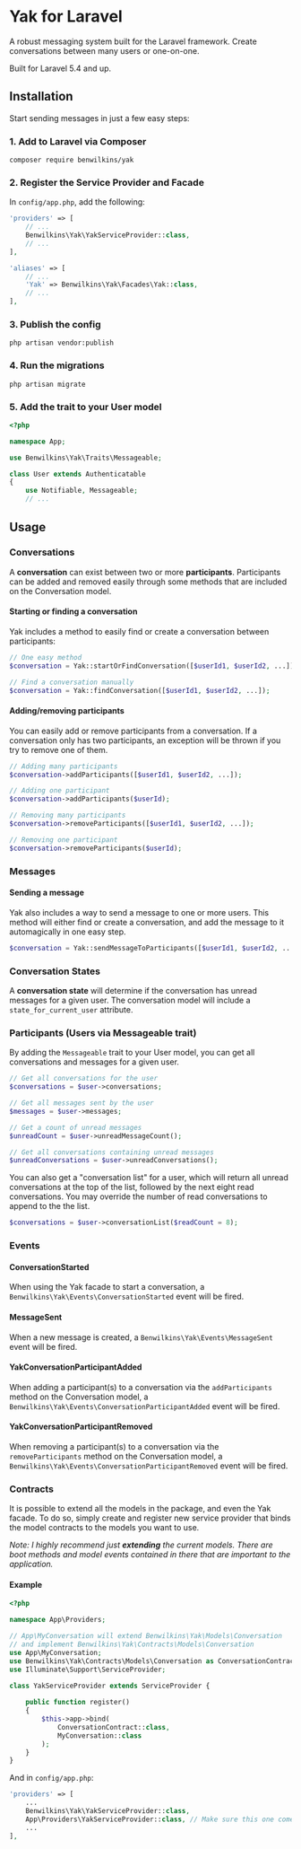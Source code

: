 # Yak for Laravel

A robust messaging system built for the Laravel framework. Create conversations between many users or one-on-one.

Built for Laravel 5.4 and up.

## Installation

Start sending messages in just a few easy steps:

### 1. Add to Laravel via Composer

`composer require benwilkins/yak `

### 2. Register the Service Provider and Facade

In `config/app.php`, add the following:

```php
'providers' => [
    // ...
    Benwilkins\Yak\YakServiceProvider::class,
    // ...
],

'aliases' => [
    // ...
    'Yak' => Benwilkins\Yak\Facades\Yak::class,
    // ...
],
```

### 3. Publish the config

`php artisan vendor:publish`

### 4. Run the migrations

`php artisan migrate`

### 5. Add the trait to your User model

```php
<?php

namespace App;

use Benwilkins\Yak\Traits\Messageable;

class User extends Authenticatable
{
    use Notifiable, Messageable;
    // ...
```

## Usage

### Conversations

A __conversation__ can exist between two or more __participants__. Participants can be added and removed easily through some methods that are included on the Conversation model.

#### Starting or finding a conversation
Yak includes a method to easily find or create a conversation between participants:

```php
// One easy method
$conversation = Yak::startOrFindConversation([$userId1, $userId2, ...]);

// Find a conversation manually
$conversation = Yak::findConversation([$userId1, $userId2, ...]);
```

#### Adding/removing participants
You can easily add or remove participants from a conversation. If a conversation only has two participants, an exception will be thrown if you try to remove one of them.

```php
// Adding many participants
$conversation->addParticipants([$userId1, $userId2, ...]);

// Adding one participant
$conversation->addParticipants($userId);

// Removing many participants
$conversation->removeParticipants([$userId1, $userId2, ...]);

// Removing one participant
$conversation->removeParticipants($userId);
```

### Messages
#### Sending a message
Yak also includes a way to send a message to one or more users. This method will either find or create a conversation, and add the message to it automagically in one easy step. 

```php
$conversation = Yak::sendMessageToParticipants([$userId1, $userId2, ...]);
```

### Conversation States
A __conversation state__ will determine if the conversation has unread messages for a given user. The conversation model will include a `state_for_current_user` attribute.

### Participants (Users via Messageable trait)
By adding the `Messageable` trait to your User model, you can get all conversations and messages for a given user.

```php
// Get all conversations for the user
$conversations = $user->conversations;

// Get all messages sent by the user
$messages = $user->messages;

// Get a count of unread messages
$unreadCount = $user->unreadMessageCount();

// Get all conversations containing unread messages
$unreadConversations = $user->unreadConversations();
```

You can also get a "conversation list" for a user, which will return all unread conversations at the top of the list, followed by the next eight read conversations. You may override the number of read conversations to append to the the list.

```php
$conversations = $user->conversationList($readCount = 8);
``` 
 

### Events
#### ConversationStarted
When using the Yak facade to start a conversation, a `Benwilkins\Yak\Events\ConversationStarted` event will be fired.

#### MessageSent
When a new message is created, a `Benwilkins\Yak\Events\MessageSent` event will be fired.

#### YakConversationParticipantAdded
When adding a participant(s) to a conversation via the `addParticipants` method on the Conversation model, a `Benwilkins\Yak\Events\ConversationParticipantAdded` event will be fired.

#### YakConversationParticipantRemoved
When removing a participant(s) to a conversation via the `removeParticipants` method on the Conversation model, a `Benwilkins\Yak\Events\ConversationParticipantRemoved` event will be fired.

### Contracts
It is possible to extend all the models in the package, and even the Yak facade. To do so, simply create and register new service provider that binds the model contracts to the models you want to use.

_Note: I highly recommend just **extending** the current models. There are boot methods and model events contained in there that are important to the application._

#### Example

```php
<?php 

namespace App\Providers;

// App\MyConversation will extend Benwilkins\Yak\Models\Conversation
// and implement Benwilkins\Yak\Contracts\Models\Conversation
use App\MyConversation;  
use Benwilkins\Yak\Contracts\Models\Conversation as ConversationContract;
use Illuminate\Support\ServiceProvider;

class YakServiceProvider extends ServiceProvider {
	
	public function register()
	{
		$this->app->bind(
			ConversationContract::class,
			MyConversation::class
		);
	}
}
```  

And in `config/app.php`: 

```php
'providers' => [
	...
	Benwilkins\Yak\YakServiceProvider::class,
	App\Providers\YakServiceProvider::class, // Make sure this one comes after the one before it.
	...
],
```